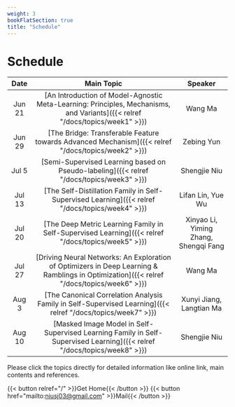 ```yaml
---
weight: 3
bookFlatSection: true
title: "Schedule"
---
```


# Schedule

| Date | Main Topic | Speaker |
|:-----------:|:------------------:|:------:|
| Jun 21 | [An Introduction of Model-Agnostic Meta-Learning: Principles, Mechanisms, and Variants]({{< relref "/docs/topics/week1" >}})| Wang Ma |
| Jun 29 | [The Bridge: Transferable Feature towards Advanced Mechanism]({{< relref "/docs/topics/week2" >}})| Zebing Yun |
|Jul 5|[Semi-Supervised Learning based on Pseudo-labeling]({{< relref "/docs/topics/week3" >}})|Shengjie Niu|
|Jul 13|[The Self-Distillation Family in Self-Supervised Learning]({{< relref "/docs/topics/week4" >}})|Lifan Lin, Yue Wu|
|Jul 20|[The Deep Metric Learning Family in Self-Supervised Learning]({{< relref "/docs/topics/week5" >}})|Xinyao Li, Yiming Zhang, Shengqi Fang|
|Jul 27|[Driving Neural Networks: An Exploration of Optimizers in Deep Learning & Ramblings in Optimization]({{< relref "/docs/topics/week6" >}})|Wang Ma|
|Aug 3|[The Canonical Correlation Analysis Family in Self-Supervised Learning]({{< relref "/docs/topics/week7" >}})|Xunyi Jiang, Langtian Ma|
|Aug 10|[Masked Image Model in Self-Supervised Learning Family in Self-Supervised Learning]({{< relref "/docs/topics/week8" >}})|Shengjie Niu|

Please click the topics directly for detailed information like online link, main contents and references.

{{< button relref="/" >}}Get Home{{< /button >}}
{{< button href="mailto:niusj03@gmail.com" >}}Mail{{< /button >}}